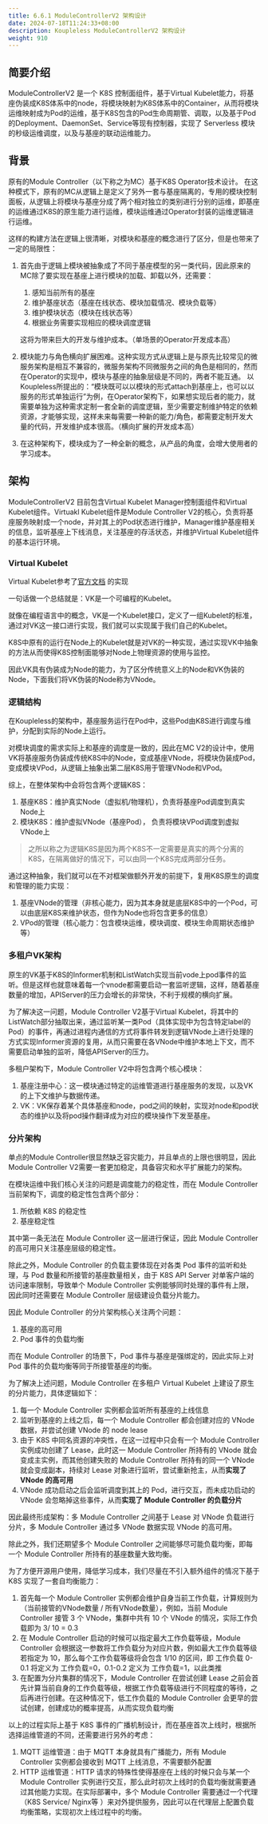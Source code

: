 ```yaml
---
title: 6.6.1 ModuleControllerV2 架构设计
date: 2024-07-18T11:24:33+08:00
description: Koupleless ModuleControllerV2 架构设计
weight: 910
---
```


## 简要介绍

ModuleControllerV2 是一个 K8S 控制面组件，基于Virtual Kubelet能力，将基座伪装成K8S体系中的node，将模块映射为K8S体系中的Container，从而将模块运维映射成为Pod的运维，基于K8S包含的Pod生命周期管、调取，以及基于Pod的Deployment、DaemonSet、Service等现有控制器，实现了 Serverless 模块的秒级运维调度，以及与基座的联动运维能力。

## 背景

原有的Module Controller（以下称之为MC）基于K8S Operator技术设计。
在这种模式下，原有的MC从逻辑上是定义了另外一套与基座隔离的，专用的模块控制面板，从逻辑上将模块与基座分成了两个相对独立的类别进行分别的运维，即基座的运维通过K8S的原生能力进行运维，模块运维通过Operator封装的运维逻辑进行运维。

这样的构建方法在逻辑上很清晰，对模块和基座的概念进行了区分，但是也带来了一定的局限性：
1. 首先由于逻辑上模块被抽象成了不同于基座模型的另一类代码，因此原来的MC除了要实现在基座上进行模块的加载、卸载以外，还需要：
   1. 感知当前所有的基座
   2. 维护基座状态（基座在线状态、模块加载情况、模块负载等）
   3. 维护模块状态（模块在线状态等）
   4. 根据业务需要实现相应的模块调度逻辑
   
    这将为带来巨大的开发与维护成本。（单场景的Operator开发成本高）

2. 模块能力与角色横向扩展困难。这种实现方式从逻辑上是与原先比较常见的微服务架构是相互不兼容的，微服务架构不同微服务之间的角色是相同的，然而在Operator的实现中，模块与基座的抽象层级是不同的，两者不能互通。
   以Koupleless所提出的：“模块既可以以模块的形式attach到基座上，也可以以服务的形式单独运行”为例，在Operator架构下，如果想实现后者的能力，就需要单独为这种需求定制一套全新的调度逻辑，至少需要定制维护特定的依赖资源，才能够实现，这样未来每需要一种新的能力/角色，都需要定制开发大量的代码，开发维护成本很高。（横向扩展的开发成本高）

3. 在这种架构下，模块成为了一种全新的概念，从产品的角度，会增大使用者的学习成本。

## 架构

ModuleControllerV2 目前包含Virtual Kubelet Manager控制面组件和Virtual Kubelet组件。Virtuakl Kubelet组件是Module Controller V2的核心，负责将基座服务映射成一个node，并对其上的Pod状态进行维护，Manager维护基座相关的信息，监听基座上下线消息，关注基座的存活状态，并维护Virtual Kubelet组件的基本运行环境。

### Virtual Kubelet

Virtual Kubelet参考了[官方文档](https://github.com/virtual-kubelet/virtual-kubelet?tab=readme-ov-file) 的实现

一句话做一个总结就是：VK是一个可编程的Kubelet。

就像在编程语言中的概念，VK是一个Kubelet接口，定义了一组Kubelet的标准，通过对VK这一接口进行实现，我们就可以实现属于我们自己的Kubelet。

K8S中原有的运行在Node上的Kubelet就是对VK的一种实现，通过实现VK中抽象的方法从而使得K8S控制面能够对Node上物理资源的使用与监控。

因此VK具有伪装成为Node的能力，为了区分传统意义上的Node和VK伪装的Node，下面我们将VK伪装的Node称为VNode。

### 逻辑结构

在Koupleless的架构中，基座服务运行在Pod中，这些Pod由K8S进行调度与维护，分配到实际的Node上运行。

对模块调度的需求实际上和基座的调度是一致的，因此在MC V2的设计中，使用VK将基座服务伪装成传统K8S中的Node，变成基座VNode，将模块伪装成Pod， 变成模块VPod，从逻辑上抽象出第二层K8S用于管理VNode和VPod。

综上，在整体架构中会将包含两个逻辑K8S：
1. 基座K8S：维护真实Node（虚拟机/物理机），负责将基座Pod调度到真实Node上
2. 模块K8S：维护虚拟VNode（基座Pod）， 负责将模块VPod调度到虚拟VNode上
   
> 之所以称之为逻辑K8S是因为两个K8S不一定需要是真实的两个分离的K8S，在隔离做好的情况下，可以由同一个K8S完成两部分任务。
   
通过这种抽象，我们就可以在不对框架做额外开发的前提下，复用K8S原生的调度和管理的能力实现：
1. 基座VNode的管理（非核心能力，因为其本身就是底层K8S中的一个Pod，可以由底层K8S来维护状态，但作为Node也将包含更多的信息）
2. VPod的管理（核心能力：包含模块运维，模块调度、模块生命周期状态维护等）

### 多租户VK架构

原生的VK基于K8S的Informer机制和ListWatch实现当前vode上pod事件的监听。但是这样也就意味着每一个vnode都需要启动一套监听逻辑，这样，随着基座数量的增加，APIServer的压力会增长的非常快，不利于规模的横向扩展。

为了解决这一问题，Module Controller V2基于Virtual Kubelet，将其中的ListWatch部分抽取出来，通过监听某一类Pod（具体实现中为包含特定label的Pod）的事件，再通过进程内通信的方式将事件转发到逻辑VNode上进行处理的方式实现Informer资源的复用，从而只需要在各VNode中维护本地上下文，而不需要启动单独的监听，降低APIServer的压力。

多租户架构下，Module Controller V2中将包含两个核心模块：

1. 基座注册中心：这一模块通过特定的运维管道进行基座服务的发现，以及VK的上下文维护与数据传递。
2. VK：VK保存着某个具体基座和node，pod之间的映射，实现对node和pod状态的维护以及将pod操作翻译成为对应的模块操作下发至基座。

### 分片架构

单点的Module Controller很显然缺乏容灾能力，并且单点的上限也很明显，因此Module Controller V2需要一套更加稳定，具备容灾和水平扩展能力的架构。

在模块运维中我们核心关注的问题是调度能力的稳定性，而在 Module Controller 当前架构下，调度的稳定性包含两个部分：

1. 所依赖 K8S 的稳定性
2. 基座稳定性

其中第一条无法在 Module Controller 这一层进行保证，因此 Module Controller 的高可用只关注基座层级的稳定性。

除此之外，Module Controller 的负载主要体现在对各类 Pod 事件的监听和处理，与 Pod 数量和所接管的基座数量相关，由于 K8S API Server 对单客户端的访问速率限制，导致单个 Module Controller 实例能够同时处理的事件有上限，因此同时还需要在 Module Controller 层级建设负载分片能力。

因此 Module Controller 的分片架构核心关注两个问题：

1. 基座的高可用
2. Pod 事件的负载均衡

而在 Module Controller 的场景下，Pod 事件与基座是强绑定的，因此实际上对 Pod 事件的负载均衡等同于所接管基座的均衡。

为了解决上述问题，Module Controller 在多租户 Virtual Kubelet 上建设了原生的分片能力，具体逻辑如下：

1. 每一个 Module Controller 实例都会监听所有基座的上线信息
2. 监听到基座的上线之后，每一个 Module Controller 都会创建对应的 VNode 数据，并尝试创建 VNode 的 node lease
3. 由于 K8S 中同名资源的冲突性，在这一过程中只会有一个 Module Controller 实例成功创建了 Lease，此时这一 Module Controller 所持有的 VNode 就会变成主实例，而其他创建失败的 Module Controller 所持有的同一个 VNode 就会变成副本，持续对 Lease 对象进行监听，尝试重新抢主，从而**实现了 VNode 的高可用**
4. VNode 成功启动之后会监听调度到其上的 Pod，进行交互，而未成功启动的 VNode 会忽略掉这些事件，从而**实现了 Module Controller 的负载分片**

因此最终形成架构：多 Module Controller 之间基于 Lease 对 VNode 负载进行分片，多 Module Controller 通过多 VNode 数据实现 VNode 的高可用。

除此之外，我们还期望多个 Module Controller 之间能够尽可能负载均衡，即每一个 Module Controller 所持有的基座数量大致均衡。

为了方便开源用户使用，降低学习成本，我们尽量在不引入额外组件的情况下基于 K8S 实现了一套自均衡能力：

1. 首先每一个 Module Controller 实例都会维护自身当前工作负载，计算规则为 （当前接管的VNode数量 / 所有VNode数量），例如，当前 Module Controller 接管 3 个 VNode，集群中共有 10 个 VNode 的情况，实际工作负载即为 3/ 10 = 0.3
2. 在 Module Controller 启动的时候可以指定最大工作负载等级，Module Controller 会根据这一参数将工作负载分为对应片数，例如最大工作负载等级若指定为 10，那么每个工作负载等级将会包含 1/10 的区间，即 工作负载 0-0.1 将定义为 工作负载=0，0.1-0.2 定义为 工作负载=1，以此类推
3. 在配置为分片集群的情况下，Module Controller 在尝试创建 Lease 之前会首先计算当前自身的工作负载等级，根据工作负载等级进行不同程度的等待，之后再进行创建。在这种情况下，低工作负载的 Module Controller 会更早的尝试创建，创建成功的概率提高，从而实现负载均衡

以上的过程实际上基于 K8S 事件的广播机制设计，而在基座首次上线时，根据所选择运维管道的不同，还需要进行另外的考虑：

1. MQTT 运维管道：由于 MQTT 本身就具有广播能力，所有 Module Controller 实例都会接收到 MQTT 上线消息，不需要额外配置
2. HTTP 运维管道：HTTP 请求的特殊性使得基座在上线的时候只会与某一个 Module Controller 实例进行交互，那么此时初次上线时的负载均衡就需要通过其他能力实现。在实际部署中，多个 Module Controller 需要通过一个代理 （K8S Service/ Nginx等 ）来对外提供服务，因此可以在代理层上配置负载均衡策略，实现初次上线过程中的均衡。

<br/>
